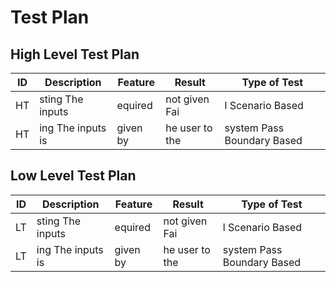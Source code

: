 # Test Plan
## High Level Test Plan
| ID        | Description    | Feature  |  Result  | Type of Test
|--------------|-----------|------------|-----------|------------|
|HT |sting	The inputs |equired | not given	Fai|l	Scenario Based
|HT |ing	The inputs is|given by|he user to the |system	Pass	Boundary Based

## Low Level Test Plan
| ID        | Description    | Feature  |  Result  | Type of Test
|--------------|-----------|------------|-----------|------------|
|LT |sting	The inputs |equired | not given	Fai|l	Scenario Based
|LT  |ing	The inputs is|given by|he user to the |system	Pass	Boundary Based
